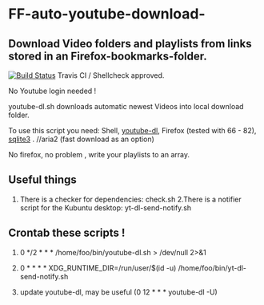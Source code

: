 

# FF-auto-youtube-download-
## Download  Video folders and playlists from links stored in an Firefox-bookmarks-folder.
[![Build Status](https://travis-ci.org/dewomser/FF-auto-youtube-download-.svg?branch=master)](https://travis-ci.org/dewomser/FF-auto-youtube-download-) Travis CI / Shellcheck approved.

No Youtube login needed !

youtube-dl.sh downloads automatic newest Videos into local download folder.

To use this script you need: Shell, [youtube-dl](https://youtube-dl.org/), Firefox (tested with 66 - 82), [sqlite3](https://www.sqlite.org/index.html) . //aria2 (fast download as an option)

No firefox, no problem , write your playlists to an array.
## Useful things
1. There is a checker for dependencies: check.sh
2.There is a notifier script for the Kubuntu desktop: yt-dl-send-notify.sh
## Crontab these scripts  !
1. 0 */2 * * * /home/foo/bin/youtube-dl.sh > /dev/null 2>&1

2. 0 *  * * *  XDG_RUNTIME_DIR=/run/user/$(id -u) /home/foo/bin/yt-dl-send-notify.sh

3. update youtube-dl, may be useful (0 12 * * * youtube-dl -U)
